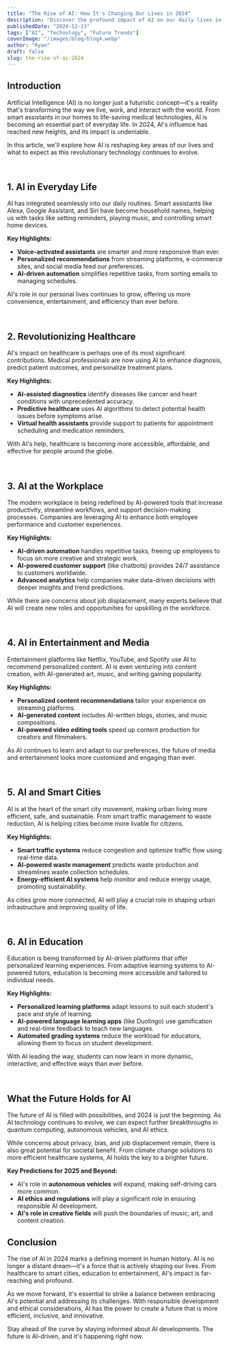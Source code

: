 ```yaml
---
title: "The Rise of AI: How It's Changing Our Lives in 2024"
description: "Discover the profound impact of AI on our daily lives in 2024, from smart assistants to revolutionary healthcare advances."
publishedDate: "2024-12-13"
tags: ["AI", "Technology", "Future Trends"]
coverImage: "/images/blog/blog4.webp"
author: "Ryan"
draft: false
slug: the-rise-of-ai-2024
---
```


## Introduction

Artificial Intelligence (AI) is no longer just a futuristic concept—it's a reality that's transforming the way we live, work, and interact with the world. From smart assistants in our homes to life-saving medical technologies, AI is becoming an essential part of everyday life. In 2024, AI's influence has reached new heights, and its impact is undeniable.

In this article, we'll explore how AI is reshaping key areas of our lives and what to expect as this revolutionary technology continues to evolve.

<br>

## 1. **AI in Everyday Life**

AI has integrated seamlessly into our daily routines. Smart assistants like Alexa, Google Assistant, and Siri have become household names, helping us with tasks like setting reminders, playing music, and controlling smart home devices.

**Key Highlights:**

- **Voice-activated assistants** are smarter and more responsive than ever.
- **Personalized recommendations** from streaming platforms, e-commerce sites, and social media feed our preferences.
- **AI-driven automation** simplifies repetitive tasks, from sorting emails to managing schedules.

AI's role in our personal lives continues to grow, offering us more convenience, entertainment, and efficiency than ever before.

<br>

## 2. **Revolutionizing Healthcare**

AI's impact on healthcare is perhaps one of its most significant contributions. Medical professionals are now using AI to enhance diagnosis, predict patient outcomes, and personalize treatment plans.

**Key Highlights:**

- **AI-assisted diagnostics** identify diseases like cancer and heart conditions with unprecedented accuracy.
- **Predictive healthcare** uses AI algorithms to detect potential health issues before symptoms arise.
- **Virtual health assistants** provide support to patients for appointment scheduling and medication reminders.

With AI's help, healthcare is becoming more accessible, affordable, and effective for people around the globe.

<br>

## 3. **AI at the Workplace**

The modern workplace is being redefined by AI-powered tools that increase productivity, streamline workflows, and support decision-making processes. Companies are leveraging AI to enhance both employee performance and customer experiences.

**Key Highlights:**

- **AI-driven automation** handles repetitive tasks, freeing up employees to focus on more creative and strategic work.
- **AI-powered customer support** (like chatbots) provides 24/7 assistance to customers worldwide.
- **Advanced analytics** help companies make data-driven decisions with deeper insights and trend predictions.

While there are concerns about job displacement, many experts believe that AI will create new roles and opportunities for upskilling in the workforce.

<br>

## 4. **AI in Entertainment and Media**

Entertainment platforms like Netflix, YouTube, and Spotify use AI to recommend personalized content. AI is even venturing into content creation, with AI-generated art, music, and writing gaining popularity.

**Key Highlights:**

- **Personalized content recommendations** tailor your experience on streaming platforms.
- **AI-generated content** includes AI-written blogs, stories, and music compositions.
- **AI-powered video editing tools** speed up content production for creators and filmmakers.

As AI continues to learn and adapt to our preferences, the future of media and entertainment looks more customized and engaging than ever.

<br>

## 5. **AI and Smart Cities**

AI is at the heart of the smart city movement, making urban living more efficient, safe, and sustainable. From smart traffic management to waste reduction, AI is helping cities become more livable for citizens.

**Key Highlights:**

- **Smart traffic systems** reduce congestion and optimize traffic flow using real-time data.
- **AI-powered waste management** predicts waste production and streamlines waste collection schedules.
- **Energy-efficient AI systems** help monitor and reduce energy usage, promoting sustainability.

As cities grow more connected, AI will play a crucial role in shaping urban infrastructure and improving quality of life.

<br>

## 6. **AI in Education**

Education is being transformed by AI-driven platforms that offer personalized learning experiences. From adaptive learning systems to AI-powered tutors, education is becoming more accessible and tailored to individual needs.

**Key Highlights:**

- **Personalized learning platforms** adapt lessons to suit each student's pace and style of learning.
- **AI-powered language learning apps** (like Duolingo) use gamification and real-time feedback to teach new languages.
- **Automated grading systems** reduce the workload for educators, allowing them to focus on student development.

With AI leading the way, students can now learn in more dynamic, interactive, and effective ways than ever before.

<br>

## **What the Future Holds for AI**

The future of AI is filled with possibilities, and 2024 is just the beginning. As AI technology continues to evolve, we can expect further breakthroughs in quantum computing, autonomous vehicles, and AI ethics.

While concerns about privacy, bias, and job displacement remain, there is also great potential for societal benefit. From climate change solutions to more efficient healthcare systems, AI holds the key to a brighter future.

**Key Predictions for 2025 and Beyond:**

- AI's role in **autonomous vehicles** will expand, making self-driving cars more common.
- **AI ethics and regulations** will play a significant role in ensuring responsible AI development.
- **AI's role in creative fields** will push the boundaries of music, art, and content creation.

## **Conclusion**

The rise of AI in 2024 marks a defining moment in human history. AI is no longer a distant dream—it's a force that is actively shaping our lives. From healthcare to smart cities, education to entertainment, AI's impact is far-reaching and profound.

As we move forward, it's essential to strike a balance between embracing AI's potential and addressing its challenges. With responsible development and ethical considerations, AI has the power to create a future that is more efficient, inclusive, and innovative.

Stay ahead of the curve by staying informed about AI developments. The future is AI-driven, and it's happening right now.
